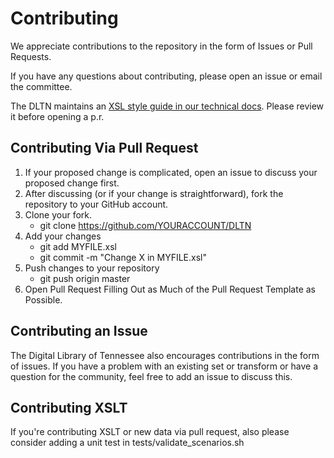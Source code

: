 # Contributing

We appreciate contributions to the repository in the form of Issues or Pull Requests.

If you have any questions about contributing, please open an issue or email the committee.

The DLTN maintains an [XSL style guide in our technical docs](https://dltn-technical-docs.readthedocs.io/en/latest/style/xsl.html).
Please review it before opening a p.r.

## Contributing Via Pull Request

1. If your proposed change is complicated, open an issue to discuss your proposed change first.
2. After discussing (or if your change is straightforward), fork the repository to your GitHub account.
3. Clone your fork.
	* git clone https://github.com/YOURACCOUNT/DLTN
4. Add your changes
	* git add MYFILE.xsl
	* git commit -m "Change X in MYFILE.xsl"
5. Push changes to your repository
	* git push origin master
6. Open Pull Request Filling Out as Much of the Pull Request Template as Possible.

## Contributing an Issue

The Digital Library of Tennessee also encourages contributions in the form of issues.  If you have a problem with an existing set or transform or have a question for the community, feel free to add an issue to discuss this.

## Contributing XSLT

If you're contributing XSLT or new data via pull request, also please consider adding a unit test in tests/validate_scenarios.sh